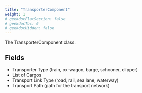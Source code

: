 ```yaml
---
title: "TransporterComponent"
weight: 1
# geekdocFlatSection: false
# geekdocToc: 6
# geekdocHidden: false
---
```


The TransporterComponent class.

## Fields

* Transporter Type (train, ox-wagon, barge, schooner, clipper)
* List of Cargos
* Transport Link Type (road, rail, sea lane, waterway)
* Transport Path (path for the transport network)
